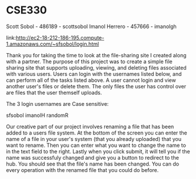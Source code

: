 # CSE330
Scott Sobol - 486189 - scottsobol
Imanol Herrero - 457666 - imanolgh

link:http://ec2-18-212-186-195.compute-1.amazonaws.com/~sfsobol/login.html

Thank you for taking the time to look at the file-sharing site I created along with a partner.  The purpose of this project was to create a simple file sharing site that supports uploading, viewing, and deleting files associated with various users.  Users can login with the usernames listed below, and can perform all of the tasks listed above.  A user cannot login and view another user's files or delete them.  The only files the user has control over are files that the user themself uploads.

The 3 login usernames are Case sensitive:

sfsobol
imanolH
randomR



Our creative part of our project involves renaming a file that has been added to a users file system.
At the bottom of the screen you can enter the name of a file in your user's system (that you already uploaded) that you want to rename.
Then you can enter what you want to change the name to in the text field to the right. 
Lastly when you click submit, it will tell you if the name was successfuly changed and give you a button to redirect to the hub.
You should see that the file's name has been changed.
You can do every operation with the renamed file that you could do before.
